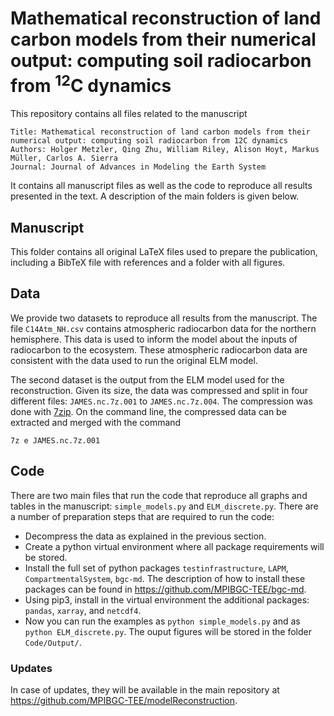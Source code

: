 # Mathematical reconstruction of land carbon models from their numerical output: computing soil radiocarbon from <sup>12</sup>C dynamics

This repository contains all files related to the manuscript

```{yaml}
Title: Mathematical reconstruction of land carbon models from their numerical output: computing soil radiocarbon from 12C dynamics
Authors: Holger Metzler, Qing Zhu, William Riley, Alison Hoyt, Markus Müller, Carlos A. Sierra
Journal: Journal of Advances in Modeling the Earth System
```

It contains all manuscript files as well as the code to reproduce all results presented in the text. A description of the main folders is given below.

## Manuscript
This folder contains all original LaTeX files used to prepare the publication, including a BibTeX file with references and a folder with all figures.

## Data
We provide two datasets to reproduce all results from the manuscript. The file `C14Atm_NH.csv` contains atmospheric radiocarbon data for the northern hemisphere. This data is used to inform the model about the inputs of radiocarbon to the ecosystem. These atmospheric radiocarbon data are consistent with the data used to run the original ELM model.

The second dataset is the output from the ELM model used for the reconstruction. Given its size, the data was compressed and split in four different files: `JAMES.nc.7z.001` to `JAMES.nc.7z.004`. The compression was done with [7zip](https://www.7-zip.org/). On the command line, the compressed data can be extracted and merged with the command

```7z e JAMES.nc.7z.001```

## Code
There are two main files that run the code that reproduce all graphs and tables in the manuscript: `simple_models.py` and `ELM_discrete.py`. There are a number of preparation steps that are required to run the code:
* Decompress the data as explained in the previous section.
* Create a python virtual environment where all package requirements will be stored.
* Install the full set of python packages `testinfrastructure`, `LAPM`, `CompartmentalSystem`, `bgc-md`. The description of how to install these packages can be found in <https://github.com/MPIBGC-TEE/bgc-md>.
* Using pip3, install in the virtual environment the additional packages: `pandas`, `xarray`, and `netcdf4`.
* Now you can run the examples as `python simple_models.py` and as `python ELM_discrete.py`. The ouput figures will be stored in the folder `Code/Output/`.

### Updates
In case of updates, they will be available in the main repository at <https://github.com/MPIBGC-TEE/modelReconstruction>.
